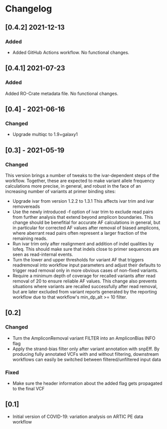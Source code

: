 # Changelog

## [0.4.2] 2021-12-13

### Added
- Added GitHub Actions workflow. No functional changes.

## [0.4.1] 2021-07-23

### Added

Added RO-Crate metadata file. No functional changes.

## [0.4] - 2021-06-16

### Changed

- Upgrade multiqc to 1.9+galaxy1

## [0.3] - 2021-05-19

### Changed

This version brings a number of tweaks to the ivar-dependent steps of the
workflow. Together, these are expected to make variant allele frequency
calculations more precise, in general, and robust in the face of an increasing
number of variants at primer binding sites:

- Upgrade ivar from version 1.2.2 to 1.3.1
  This affects ivar trim and ivar removereads
- Use the newly introduced -f option of ivar trim to exclude read pairs from
  further analysis that extend beyond amplicon boundaries.
  This change should be benefitial for accurate AF calculations in general,
  but in particular for corrected AF values after removal of biased amplicons,
  where aberrant read pairs often represent a larger fraction of the remaining
  reads.
- Run ivar trim only after realignment and addition of indel qualities by
  lofeq. This should make sure that indels close to primer sequences are
  seen as read-internal events.
- Turn the lower and upper thresholds for variant AF that triggers readremoval
  into workflow input parameters and adjust their defaults to trigger read
  removal only in more obvious cases of non-fixed variants.
- Require a minimum depth of coverage for recalled variants after read removal
  of 20 to ensure reliable AF values.
  This change also prevents situations where variants are recalled successfully
  after read removal, but are later excluded from variant reports generated by
  the reporting workflow due to that workflow's min_dp_alt >= 10 filter.

## [0.2]

### Changed

- Turn the AmpliconRemoval variant FILTER into an AmpliconBias INFO flag
- Apply the strand-bias filter only after variant annotation with snpEff. By
  producing fully annotated VCFs with and without filtering, downstream
  workflows can easily be switched between filtered/unfiltered input data

### Fixed

- Make sure the header information about the added flag gets propagated to the
  final VCF

## [0.1]

- Initial version of COVID-19: variation analysis on ARTIC PE data workflow
